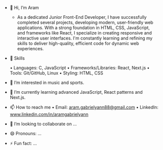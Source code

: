 - 👋 Hi, I’m Aram

  - As a dedicated Junior Front-End Developer, I have successfully completed several projects, developing modern, user-friendly web applications. With a strong foundation in HTML, CSS, JavaScript, and frameworks like React, I specialize in creating responsive and interactive user interfaces. I'm constantly learning and refining my skills to deliver high-quality, efficient code for dynamic web experiences.

- 🚀 Skills

	•	Languages: C, JavaScript
	•	Frameworks/Libraries: React, Next.js
	•	Tools: Git/GitHub, Linux
	•	Styling: HTML, CSS

- 👀 I’m interested in music and sports.
- 🌱 I’m currently learning advanced JavaScript, React patterns and Next.js.
- 📫 How to reach me
 	•	Email: aram.gabrielyann88@gmail.com
	•	LinkedIn: www.linkedin.com/in/aramgabrielyann
- 💞️ I’m looking to collaborate on ...
- 😄 Pronouns: ...
- ⚡ Fun fact: ...
